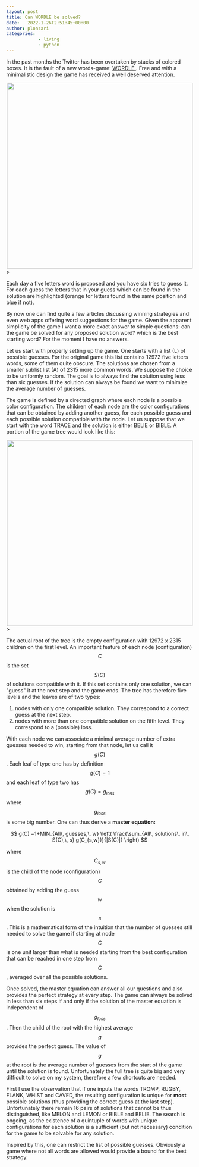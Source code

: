```yaml
---
layout: post
title: Can WORDLE be solved?
date:   2022-1-26T2:51:45+00:00
author: plonzari
categories: 
            - living
            - python
---
```


In the past months the Twitter has been overtaken by stacks of colored boxes. It is the fault of a 
new words-game: <a href="https://www.powerlanguage.co.uk/wordle/"> WORDLE </a>. Free and with a minimalistic design the game has 
received a well deserved attention.

<div style="text-align: center">
<a href="https://www.powerlanguage.co.uk/wordle/"> 
<img src="{{ site.baseurl }}/assets/images/WordleDesign.png" width="500" /></a>
</div>>

Each day a five letters word is proposed and you have six tries to guess it. For each guess the letters that in your guess which 
can be found in the solution are highlighted (orange for letters found in the same position and blue if not).

By now one can find quite a few articles discussing winning strategies and even web apps offering word suggestions 
for  the game. Given the apparent simplicity of the game I want a more exact answer to simple questions: can the game 
be solved for any proposed solution word? which is the best starting word?
For the moment I have no answers.

Let us start with properly setting up the game. One starts with a list (L) of possible guesses. For the original game
this list contains 12972 five letters words, some of them quite obscure. The solutions are chosen from a smaller 
sublist list (A) of 2315 more common words. We suppose the choice to be uniformly random. The 
goal is to always find the solution using less than six guesses. If the solution can always be found
we want to minimize the average number of guesses.


The game is defined by a directed graph where each node is a possible color configuration. The children of each 
node are the color configurations that can be obtained by adding another guess, for each possible guess and each 
possible solution compatible with the node. Let us suppose that we start with the word TRACE and the solution is 
either BELIE or BIBLE. A portion of the game tree would look like this:


<div style="text-align: center">
<a href="https://www.powerlanguage.co.uk/wordle/"> 
<img src="{{ site.baseurl }}/assets/images/WordleDiagram.png" width="500" /></a>
</div>>

The actual root of the tree is the empty configuration with 12972 x 2315 children on the first level.
An important feature of each node (configuration) $$C$$ is the set $$S(C)$$ of solutions compatible  with it. 
If this set contains only one solution, we can "guess" it at the next step and the game ends. The tree has 
therefore five levels and the leaves are of two types:

1. nodes with only one compatible solution. They correspond to a correct guess at the next step.
2. nodes with more than one compatible solution on the fifth level. They correspond to a (possible) loss.

With each node we can associate a minimal average number of extra guesses needed to win, starting from that node,
let us call it $$g(C)$$. Each leaf of type one has by definition $$g(C)=1$$ and each leaf of type two has
$$g(C)=g_{loss}$$ where $$g_{loss}$$ is some big number. One can thus derive a <b> master equation:</b>

$$ g(C) =1+MIN_{All\, guesses,\, w} \left( \frac{\sum_{All\, solutions\, in\, S(C),\, s} g(C_{s,w})}{|S(C)|} \right) $$

where $$C_{s,w}$$ is the child of the node (configuration) $$C$$ obtained by adding the guess $$w$$ when 
the solution 
is $$s$$. This is a mathematical form of the intuition that the number of guesses still needed to solve 
the game if starting at node $$C$$ is one unit larger than what is needed starting from the best configuration
that can be reached in one step from $$C$$, averaged over all the possible solutions.

Once solved, the master equation can answer all our questions and also provides the perfect strategy at 
every step. The game can always be solved in less than six steps if and only if the solution of the master 
equation is independent of $$g_{loss}$$. Then the child of the root with the highest average $$g$$ provides 
the perfect guess. The value of $$g$$ at the root is the average number of guesses from the start of the game 
until the solution is found.
Unfortunately the full tree is quite big and very difficult to solve on my system, therefore a 
few shortcuts are needed. 

First I use the observation that if one inputs the words TROMP, RUGBY, FLANK, WHIST and CAVED, the resulting
configuration is unique for <b>most</b> possible solutions (thus providing the correct guess at the last step). 
Unfortunately there remain 16 pairs of solutions that cannot be thus distinguished, like MELON and LEMON or 
BIBLE and BELIE. The search is ongoing, as the existence of
a quintuple of words with unique configurations for each solution is a sufficient  (but not necessary) condition
for the game to be solvable for any solution.


Inspired by this, one can restrict the list of possible guesses. Obviously a game where not all words are 
allowed would provide a bound for the best strategy.








